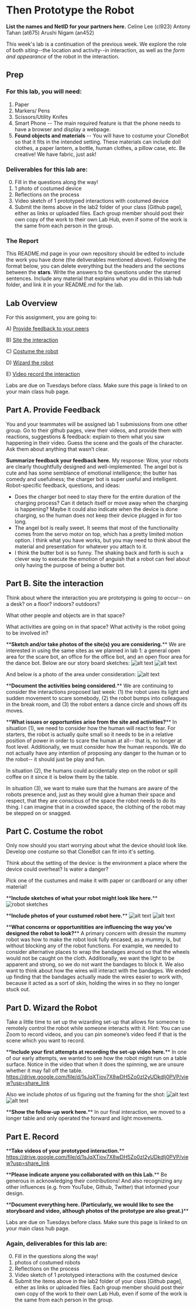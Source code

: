 # Then Prototype the Robot
**List the names and NetID for your partners here.**
Celine Lee (cl923)
Antony Tahan (at675)
Arushi Nigam (an452)


This week's lab is a continuation of the previous week. We explore the role of both *siting*--the location and activity--in interaction, as well as the *form and appearance* of the robot in the interaction.


## Prep

### For this lab, you will need:
1. Paper
2. Markers/ Pens
3. Scissors/Utility Knifes
4. Smart Phone -- The main required feature is that the phone needs to have a browser and display a webpage.
5. **Found objects and materials** -- You will have to costume your CloneBot so that it fits in the intended setting. These materials can include doll clothes, a paper lantern, a bottle, human clothes, a pillow case, etc. Be creative! We have fabric, just ask!
   




### Deliverables for this lab are: 

0. Fill in the questions along the way! 
1. 1 photo of costumed device
2. Reflections on the process
3. Video sketch of 1 prototyped interactions with costumed device
4. Submit the items above in the lab2 folder of your class [Github page], either as links or uploaded files. Each group member should post their own copy of the work to their own Lab Hub, even if some of the work is the same from each person in the group.

### The Report 
This README.md page in your own repository should be edited to include the work you have done (the deliverables mentioned above). Following the format below, you can delete everything but the headers and the sections between the **stars**. Write the answers to the questions under the starred sentences. Include any material that explains what you did in this lab hub folder, and link it in your README.md for the lab.

## Lab Overview
For this assignment, you are going to:

A) [Provide feedback to your peers](#part-a-provide-feedback)

B) [Site the interaction](#part-b-site-the-interaction)

C) [Costume the robot](#part-c-costume-the-robot)

D) [Wizard the robot](#part-d-wizard-the-robot) 

E) [Video record the interaction](#part-e-record)

Labs are due on Tuesdays before class. Make sure this page is linked to on your main class hub page.

## Part A. Provide Feedback
You and your teammates will be assigned lab 1 submissions from one other group. Go to their github pages, view their videos, and provide them with reactions, suggestions & feedback: explain to them what you saw happening in their video. Guess the scene and the goals of the character. Ask them about anything that wasn’t clear.

**Summarize feedback your feedback here.**
My response: Wow, your robots are clearly thoughtfully designed and well-implemented. The angel bot is cute and has some semblance of emotional intelligence; the butter has comedy and usefulness; the charger bot is super useful and intelligent. 
Robot-specific feedback, questions, and ideas: 
- Does the charger bot need to stay there for the entire duration of the charging process? Can it detach itself or move away when the charging is happening? Maybe it could also indicate when the device is done charging, so the human does not keep their device plugged in for too long. 
- The angel bot is really sweet. It seems that most of the functionality comes from the servo motor on top, which has a pretty limited motion option. I think what you have works, but you may need to think about the material and presentation for whatever you attach to it.
- I think the butter bot is so funny. The shaking back and forth is such a clever way to execute the emotion of anguish that a robot can feel about only having the purpose of being a butter bot. 

## Part B. Site the interaction

Think about where the interaction you are prototyping is going to occur-- on a desk? on a floor? indoors? outdoors?

What other people and objects are in that space?

What activities are going on in that space? What activity is the robot going to be involved in?

\*\***Sketch and/or take photos of the site(s) you are considering.**\*\*
We are interested in using the same sites as we planned in lab 1: a general open area for the scare bot, an office for the office bot, and an open floor area for the dance bot. Below are our story board sketches:
![alt text](https://github.com/celine-lee/Mobile_HRI_Lab_Hub/blob/main/Lab1/storyboards_1.jpg?raw=true)
![alt text](https://github.com/celine-lee/Mobile_HRI_Lab_Hub/blob/main/Lab1/storyboards_2.jpg?raw=true)

And below is a photo of the area under consideration:
![alt text](https://github.com/celine-lee/Mobile_HRI_Lab_Hub/blob/main/Lab2/mummy_front.jpg?raw=true)


\*\***Document the activities being considered.**\*\*
We are continuing to consider the interactions proposed last week: (1) the robot uses its light and sudden movement to scare somebody, (2) the robot bumps into colleagues in the break room, and (3) the robot enters a dance circle and shows off its moves. 

\*\***What issues or opportunties arise from the site and activities?**\*\*
In situation (1), we need to consider how the human will react to fear. For starters, the robot is actually quite small so it needs to be in a relative position of power in order to scare the human at all-- that is, no longer at foot level. Additionally, we must consider how the human responds. We do not actually have any intention of proposing any danger to the human or to the robot-- it should just be play and fun. 

In situation (2), the humans could accidentally step on the robot or spill coffee on it since it is below them by the table. 

In situation (3), we want to make sure that the humans are aware of the robots presence and, just as they would give a human their space and respect, that they are conscious of the space the robot needs to do its thing. I can imagine that in a crowded space, the clothing of the robot may be stepped on or snagged.

## Part C. Costume the robot

Only now should you start worrying about what the device should look like. Develop one costume so that CloneBot can fit into it's setting.

Think about the setting of the device: is the environment a place where the device could overheat? Is water a danger? 

Pick one of the custumes and make it with paper or cardboard or any other material!

\*\***Include sketches of what your robot might look like here.**\*\*
![robot sketches](https://github.com/celine-lee/Mobile_HRI_Lab_Hub/blob/main/Lab2/drawings.jpeg?raw=true)

\*\***Include photos of your custumed robot here.**\*\*
![alt text](https://github.com/celine-lee/Mobile_HRI_Lab_Hub/blob/main/Lab2/dancer.jpg?raw=true)
![alt text](https://github.com/celine-lee/Mobile_HRI_Lab_Hub/blob/main/Lab2/mummy_front.jpg?raw=true)


\*\***What concerns or opportunitities are influencing the way you've designed the robot to look?**\*\*
A primary concern with dressin the mummy robot was how to make the robot look fully encased, as a mummy is, but without blocking any of the robot functions. For example, we needed to consider alternative places to wrap the bandages around so that the wheels would not be caught on the cloth. Additionally, we want the light to be apparent and strong, so we do not want the bandages to block it. We also want to think about how the wires will interact with the bandages. We ended up finding that the bandages actually made the wires easier to work with, because it acted as a sort of skin, holding the wires in so they no longer stuck out.


## Part D. Wizard the Robot
Take a little time to set up the wizarding set-up that allows for someone to remotely control the robot while someone interacts with it. Hint: You can use Zoom to record videos, and you can pin someone’s video feed if that is the scene which you want to record. 

\*\***Include your first attempts at recording the set-up video here.**\*\*
In one of our early attempts, we wanted to see how the robot might run on a table surface. Notice in the video that when it does the spinning, we are unsure whether it may fall off the table. 
https://drive.google.com/file/d/1sJqXTiov7X8wDH5Zo0zI2yUDkdIj0PVP/view?usp=share_link

Also we include photos of us figuring out the framing for the shot:
![alt text](https://github.com/celine-lee/Mobile_HRI_Lab_Hub/blob/main/Lab2/mummy_overhead.jpg?raw=true)
![alt text](https://github.com/celine-lee/Mobile_HRI_Lab_Hub/blob/main/Lab2/mummy_pov.jpg?raw=true)


\*\***Show the follow-up work here.**\*\*
In our final interaction, we moved to a longer table and only operated the forward and light movements.

## Part E. Record

\*\***Take videos of your prototyped interaction.**\*\*
https://drive.google.com/file/d/1sJqXTiov7X8wDH5Zo0zI2yUDkdIj0PVP/view?usp=share_link

\*\***Please indicate anyone you collaborated with on this Lab.**\*\*
Be generous in acknowledging their contributions! And also recognizing any other influences (e.g. from YouTube, Github, Twitter) that informed your design. 


\*\***Document everything here. (Particularly, we would like to see the storyboard and video, although photos of the prototype are also great.)**\*\*

Labs are due on Tuesdays before class. Make sure this page is linked to on your main class hub page.

### Again, deliverables for this lab are: 

0. Fill in the questions along the way! 
1. photos of costumed robots
2. Reflections on the process
3. Video sketch of 1 prototyped interactions with the costumed device
4. Submit the items above in the lab2 folder of your class [Github page], either as links or uploaded files. Each group member should post their own copy of the work to their own Lab Hub, even if some of the work is the same from each person in the group.
